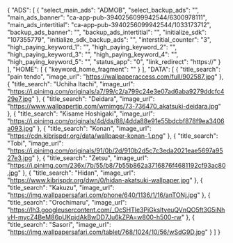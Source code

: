 {
  "ADS": [
    {
      "select_main_ads": "ADMOB",
      "select_backup_ads": "",
      "main_ads_banner": "ca-app-pub-3940256099942544/6300978111",
      "main_ads_intertitial": "ca-app-pub-3940256099942544/1033173712",
      "backup_ads_banner": "",
      "backup_ads_intertitial": "",
      "initialize_sdk": "107355779",
      "initialize_sdk_backup_ads": "",
      "interstitial_counter": "3",
      "high_paying_keyword_1": "",
      "high_paying_keyword_2": "",
      "high_paying_keyword_3": "",
      "high_paying_keyword_4": "",
      "high_paying_keyword_5": "",
      "status_app": "0",
      "link_redirect": "https://"
    }
  ],
  "HOME": [
    {
      "keyword_home_fragment": ""
    }
  ],
  "DATA": [
    {
      "title_search": "pain tendo",
      "image_url": "https://wallpaperaccess.com/full/902587.jpg"
    },
    {
      "title_search": "Uchiha Itachi",
      "image_url": "https://i.pinimg.com/originals/a7/99/c2/a799c24e3e07ad6aba9279ddcfc429e7.jpg"
    },
    {
      "title_search": "Deidara",
      "image_url": "https://www.wallpapertip.com/wmimgs/73-736470_akatsuki-deidara.jpg"
    },
    {
      "title_search": "Kisame Hoshigaki",
      "image_url": "https://i.pinimg.com/originals/4d/da/88/4dda88e91e55bdcbf878f9ea3406a093.jpg"
    },
    {
      "title_search": "Konan",
      "image_url": "https://cdn.kibrispdr.org/data/wallpaper-konan-1.png"
    },
    {
      "title_search": "Tobi",
      "image_url": "https://i.pinimg.com/originals/91/0b/2d/910b2d5c7c3eda2021eae5697a9527e3.jpg"
    },
    {
      "title_search": "Zetsu",
      "image_url": "https://i.pinimg.com/236x/7b/55/b8/7b55b862a3716876f4681192cf93ac80.jpg"
    },
    {
      "title_search": "Hidan",
      "image_url": "https://www.kibrispdr.org/dwn/0/hidan-akatsuki-wallpaper.jpg"
    },
	{
      "title_search": "Kakuzu",
      "image_url": "https://img.wallpapersafari.com/phone/640/1136/1/16/anTONj.jpg"
    },
	{
      "title_search": "Orochimaru",
      "image_url": "https://lh3.googleusercontent.com/_OcSHTle3PiGksltveuQVnQO5ft3G5iNhvH-mycZ4BeM86pUKpjdAkBwDD7Ju6kZPA=w800-h500-rw"
    },
	{
      "title_search": "Sasori",
      "image_url": "https://img.wallpapersafari.com/tablet/768/1024/10/56/wSdG9D.jpg"
    }
  ]
}
